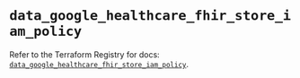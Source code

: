 # `data_google_healthcare_fhir_store_iam_policy`

Refer to the Terraform Registry for docs: [`data_google_healthcare_fhir_store_iam_policy`](https://registry.terraform.io/providers/hashicorp/google-beta/5.30.0/docs/data-sources/google_healthcare_fhir_store_iam_policy).
